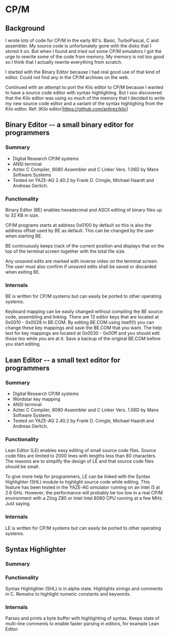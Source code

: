# CP/M

## Background

I wrote lots of code for CP/M in the early 80's. Basic, TurboPascal, C
and assembler. My source code is unfortunately gone with the disks that
I stored it on. But when I found and tried out some CP/M emulators I got
the urge to rewrite some of the code from memory. My memory is not too
good so I think that I actually rewrite everything from scratch.

I started with the Binary Editor because I had real good use of that
kind of editor. Could not find any in the CP/M archives on the web.

Continued with an attempt to port the Kilo editor to CP/M because I
wanted to have a source code editor with syntax highlighting. But I
soo discovered that the Kilo editor was using so much of the memory
that I decided to write my new source code editor and a variant of the
syntax highlighing from the Kilo editor.
Ref: [Kilo editor|https://github.com/antirez/kilo]


## Binary Editor -- a small binary editor for programmers
   
### Summary 

*   Digital Research CP/M systems
*   ANSI terminal
*   Aztec C Compiler, 8080 Assembler and C Linker Vers. 1.06D by Manx Software Systems
*   Tested on YAZE-AG 2.40.2 by Frank D. Cringle, Michael Haardt and Andreas Gerlich.

### Functionality 

Binary Editor (BE) enables hexadecimal and ASCII editing of binary
files up to 32 KB in size.

CP/M programs starts at address 0x0100 by default so this is also
the address offset used by BE as default. This can be changed by
the user when starting BE.

BE continuously keeps track of the current position and displays
that on the top of the terminal screen together with the total file
size.

Any unsaved edits are marked with inverse video on the terminal
screen. The user must also confirm if unsaved edits shall be saved
or discarded when exiting BE.

### Internals 

BE is written for CP/M systems but can easily be ported to other
operating systems.

Keyboard mapping can be easily changed without compiling the BE
source code, assembling and linking. There are 13 editor keys that
are located at 0x0010 - 0x0028 in BE.COM. By editing BE.COM using
itself(!) you can change these key mappings and save the BE.COM
that you want. The help text for key mappings are located at
0x0030 - 0x00ff and you should edit those too while you are at it.
Save a backup of the original BE.COM before you start editing.


## Lean Editor -- a small text editor for programmers
   
### Summary 

*   Digital Research CP/M systems
*   Wordstar key mapping
*   ANSI terminal
*   Aztec C Compiler, 8080 Assembler and C Linker Vers. 1.06D by Manx Software Systems
*   Tested on YAZE-AG 2.40.2 by Frank D. Cringle, Michael Haardt and Andreas Gerlich.

### Functionality 

Lean Editor (LE) enables easy editing of small source code files.
Source code files are limited to 2000 lines with lengths less than
80 characters. The reasons are to simplify the design of LE and
that source code files should be small.

To give more help for programmers, LE can be linked with the
Syntax Highlighter (SHL) module to highlight source code while
editing. This feature has been tested in the YAZE-AG simulator
running on an Intel i5 at 2.6 GHz. However, the performance will
probably be too low in a real CP/M environment with a Zilog Z80 or
Intel Intel 8080 CPU running at a few MHz. Just saying.

### Internals 

LE is written for CP/M systems but can easily be ported to other
operating systems.


## Syntax Highlighter

### Summary 

### Functionality 

Syntax Highlighter (SHL) is in alpha state. Highlights strings and
comments in C. Remains to highlight numeric constants and keywords.

### Internals 

Parses and prints a byte buffer with highlighting of syntax. Keeps
state of multi-line comments to enable faster parsing in editors,
for example Lean Editor.

